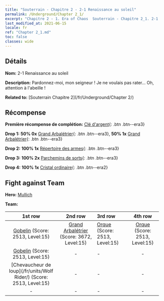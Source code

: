 ```yaml
---
title: "Souterrain - Chapitre 2 - 2-1 Renaissance au soleil"
permalink: /Underground/Chapter 2_1/
excerpt: "Chapitre 2 - 1. Era of Chaos  Souterrain - Chapitre 2_1. 2-1 Renaissance au soleil"
last_modified_at: 2021-06-15
locale: fr
ref: "Chapter 2_1.md"
toc: false
classes: wide
---
```


## Détails

 **Nom:** 2-1 Renaissance au soleil

 **Description:** Pardonnez-moi, mon seigneur ! Je ne voulais pas rater... Oh, attention à l'abeille !

 **Related to:** [Souterrain Chapitre 2](/fr/Underground/Chapter 2/)

## Récompense

 **Première récompense de complétion:** [Clé d'argent](/ItemsFR/con_693/){: .btn .btn--era3}

 **Drop 1:** **50% 0x** [Grand Arbalétrier](/ItemsFR/unt_191/){: .btn .btn--era3}, **50% 1x** [Grand Arbalétrier](/ItemsFR/unt_191/){: .btn .btn--era3}

 **Drop 2:** **100% 1x** [Répertoire des armes](/ItemsFR/mat_18/){: .btn .btn--era3}

 **Drop 3:** **100% 2x** [Parchemins de sorts](/ItemsFR/con_694/){: .btn .btn--era3}

 **Drop 4:** **100% 1x** [Cristal ordinaire](/ItemsFR/mat_11/){: .btn .btn--era2}


## Fight against Team
 **Hero:** [Mullich](/fr/heroes/Mullich/)

 **Team:**


  | 1st row | 2nd row | 3rd row | 4th row |
  |:----:|:----:|:----|:----:|
  | [Gobelin](/fr/units/Goblin/) (Score: 2513, Level:15)  | [Grand Arbalétrier](/fr/units/Marksman/) (Score: 3672, Level:15)  | [Orque](/fr/units/Orc/) (Score: 2513, Level:15)  | [Orque](/fr/units/Orc/) (Score: 2513, Level:15)  |
  | [Gobelin](/fr/units/Goblin/) (Score: 2513, Level:15)  | - | - | - |
  | [Chevaucheur de loup](/fr/units/Wolf Rider/) (Score: 2513, Level:15)  | - | - | - |
  | - | - | - | - |


